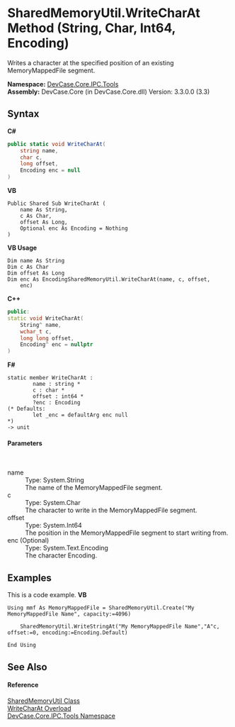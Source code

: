 # SharedMemoryUtil.WriteCharAt Method (String, Char, Int64, Encoding)
 

Writes a character at the specified position of an existing MemoryMappedFile segment.

**Namespace:**&nbsp;<a href="N_DevCase_Core_IPC_Tools">DevCase.Core.IPC.Tools</a><br />**Assembly:**&nbsp;DevCase.Core (in DevCase.Core.dll) Version: 3.3.0.0 (3.3)

## Syntax

**C#**<br />
``` C#
public static void WriteCharAt(
	string name,
	char c,
	long offset,
	Encoding enc = null
)
```

**VB**<br />
``` VB
Public Shared Sub WriteCharAt ( 
	name As String,
	c As Char,
	offset As Long,
	Optional enc As Encoding = Nothing
)
```

**VB Usage**<br />
``` VB Usage
Dim name As String
Dim c As Char
Dim offset As Long
Dim enc As EncodingSharedMemoryUtil.WriteCharAt(name, c, offset, 
	enc)
```

**C++**<br />
``` C++
public:
static void WriteCharAt(
	String^ name, 
	wchar_t c, 
	long long offset, 
	Encoding^ enc = nullptr
)
```

**F#**<br />
``` F#
static member WriteCharAt : 
        name : string * 
        c : char * 
        offset : int64 * 
        ?enc : Encoding 
(* Defaults:
        let _enc = defaultArg enc null
*)
-> unit 

```


#### Parameters
&nbsp;<dl><dt>name</dt><dd>Type: System.String<br />The name of the MemoryMappedFile segment.</dd><dt>c</dt><dd>Type: System.Char<br />The character to write in the MemoryMappedFile segment.</dd><dt>offset</dt><dd>Type: System.Int64<br />The position in the MemoryMappedFile segment to start writing from.</dd><dt>enc (Optional)</dt><dd>Type: System.Text.Encoding<br />The character Encoding.</dd></dl>

## Examples
This is a code example. 
**VB**<br />
``` VB
Using mmf As MemoryMappedFile = SharedMemoryUtil.Create("My MemoryMappedFile Name", capacity:=4096)

    SharedMemoryUtil.WriteStringAt("My MemoryMappedFile Name","A"c, offset:=0, encoding:=Encoding.Default)

End Using
```


## See Also


#### Reference
<a href="T_DevCase_Core_IPC_Tools_SharedMemoryUtil">SharedMemoryUtil Class</a><br /><a href="Overload_DevCase_Core_IPC_Tools_SharedMemoryUtil_WriteCharAt">WriteCharAt Overload</a><br /><a href="N_DevCase_Core_IPC_Tools">DevCase.Core.IPC.Tools Namespace</a><br />